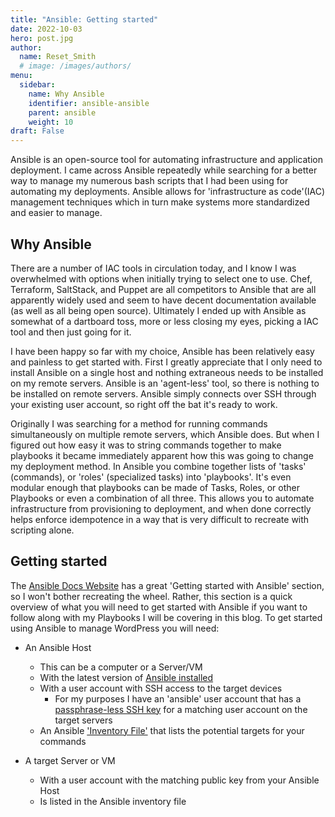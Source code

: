```yaml
---
title: "Ansible: Getting started"
date: 2022-10-03
hero: post.jpg
author:
  name: Reset_Smith
  # image: /images/authors/
menu:
  sidebar:
    name: Why Ansible
    identifier: ansible-ansible
    parent: ansible
    weight: 10
draft: False
---
```


Ansible is an open-source tool for automating infrastructure and application deployment. I came across Ansible repeatedly while searching for a better way to manage my numerous bash scripts that I had been using for automating my deployments. Ansible allows for 'infrastructure as code'(IAC) management techniques which in turn make systems more standardized and easier to manage.

## Why Ansible

There are a number of IAC tools in circulation today, and I know I was overwhelmed with options when initially trying to select one to use. Chef, Terraform, SaltStack, and Puppet are all competitors to Ansible that are all apparently widely used and seem to have decent documentation available (as well as all being open source). Ultimately I ended up with Ansible as somewhat of a dartboard toss, more or less closing my eyes, picking a IAC tool and then just going for it.

I have been happy so far with my choice, Ansible has been relatively easy and painless to get started with. First I greatly appreciate that I only need to install Ansible on a single host and nothing extraneous needs to be installed on my remote servers. Ansible is an 'agent-less' tool, so there is nothing to be installed on remote servers. Ansible simply connects over SSH through your existing user account, so right off the bat it's ready to work.

Originally I was searching for a method for running commands simultaneously on multiple remote servers, which Ansible does. But when I figured out how easy it was to string commands together to make playbooks it became immediately apparent how this was going to change my deployment method. In Ansible you combine together lists of 'tasks' (commands), or 'roles' (specialized tasks) into 'playbooks'. It's even modular enough that playbooks can be made of Tasks, Roles, or other Playbooks or even a combination of all three. This allows you to automate infrastructure from provisioning to deployment, and when done correctly helps enforce idempotence in a way that is very difficult to recreate with scripting alone.

## Getting started

The [Ansible Docs Website](https://docs.ansible.com/ansible/latest/getting_started/index.html) has a great 'Getting started with Ansible' section, so I won't bother recreating the wheel. Rather, this section is a quick overview of what you will need to get started with Ansible if you want to follow along with my Playbooks I will be covering in this blog. To get started using Ansible to manage WordPress you will need:

- An Ansible Host 
    - This can be a computer or a Server/VM
    - With the latest version of [Ansible installed](https://docs.ansible.com/ansible/latest/installation_guide/intro_installation.html#installation-guide)
    - With a user account with SSH access to the target devices
        - For my purposes I have an 'ansible' user account that has a [passphrase-less SSH key](https://www.redhat.com/sysadmin/passwordless-ssh) for a matching user account on the target servers
    - An Ansible ['Inventory File'](https://docs.ansible.com/ansible/latest/getting_started/get_started_inventory.html) that lists the potential targets for your commands


- A target Server or VM
    - With a user account with the matching public key from your Ansible Host
    - Is listed in the Ansible inventory file

